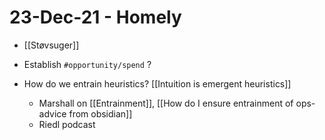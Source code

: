 # 23-Dec-21 - Homely
* [[Støvsuger]]

* Establish `#opportunity/spend` ?

* How do we entrain heuristics? [[Intuition is emergent heuristics]]
     * Marshall on [[Entrainment]], [[How do I ensure entrainment of ops-advice from obsidian]]
     * Riedl podcast

<!-- #daily/home -->

<!-- {BearID:48967B7D-5237-4567-AD83-BDAD74CEBA73-17399-00000057E7387CD7} -->
